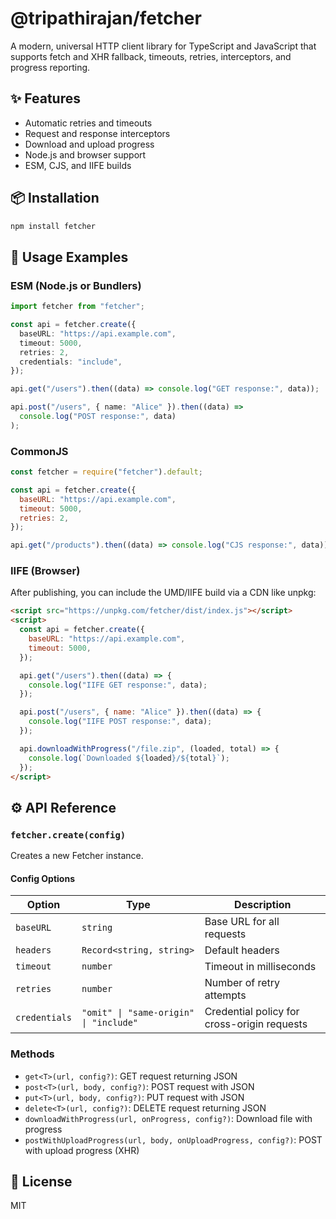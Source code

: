 

# @tripathirajan/fetcher

A modern, universal HTTP client library for TypeScript and JavaScript that supports fetch and XHR fallback, timeouts, retries, interceptors, and progress reporting.

## ✨ Features

- Automatic retries and timeouts
- Request and response interceptors
- Download and upload progress
- Node.js and browser support
- ESM, CJS, and IIFE builds

## 📦 Installation

```bash
npm install fetcher
```

## 🚀 Usage Examples

### ESM (Node.js or Bundlers)

```typescript
import fetcher from "fetcher";

const api = fetcher.create({
  baseURL: "https://api.example.com",
  timeout: 5000,
  retries: 2,
  credentials: "include",
});

api.get("/users").then((data) => console.log("GET response:", data));

api.post("/users", { name: "Alice" }).then((data) =>
  console.log("POST response:", data)
);
```

### CommonJS

```javascript
const fetcher = require("fetcher").default;

const api = fetcher.create({
  baseURL: "https://api.example.com",
  timeout: 5000,
  retries: 2,
});

api.get("/products").then((data) => console.log("CJS response:", data));
```

### IIFE (Browser)

After publishing, you can include the UMD/IIFE build via a CDN like unpkg:

```html
<script src="https://unpkg.com/fetcher/dist/index.js"></script>
<script>
  const api = fetcher.create({
    baseURL: "https://api.example.com",
    timeout: 5000,
  });

  api.get("/users").then((data) => {
    console.log("IIFE GET response:", data);
  });

  api.post("/users", { name: "Alice" }).then((data) => {
    console.log("IIFE POST response:", data);
  });

  api.downloadWithProgress("/file.zip", (loaded, total) => {
    console.log(`Downloaded ${loaded}/${total}`);
  });
</script>
```

## ⚙️ API Reference

### `fetcher.create(config)`

Creates a new Fetcher instance.

#### Config Options

| Option        | Type                           | Description                                             |
|---------------|--------------------------------|---------------------------------------------------------|
| `baseURL`     | `string`                       | Base URL for all requests                               |
| `headers`     | `Record<string, string>`       | Default headers                                         |
| `timeout`     | `number`                       | Timeout in milliseconds                                 |
| `retries`     | `number`                       | Number of retry attempts                                |
| `credentials` | `"omit" \| "same-origin" \| "include"` | Credential policy for cross-origin requests            |

### Methods

- `get<T>(url, config?)`: GET request returning JSON
- `post<T>(url, body, config?)`: POST request with JSON
- `put<T>(url, body, config?)`: PUT request with JSON
- `delete<T>(url, config?)`: DELETE request returning JSON
- `downloadWithProgress(url, onProgress, config?)`: Download file with progress
- `postWithUploadProgress(url, body, onUploadProgress, config?)`: POST with upload progress (XHR)

## 🧩 License

MIT